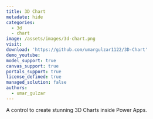 ```yaml
---
title: 3D Chart
metadate: hide
categories:
  - 3d
  - chart
image: /assets/images/3d-chart.png
visit: 
download: 'https://github.com/umargulzar1122/3D-Chart'
demo_youtube: 
model_support: true
canvas_support: true
portals_support: true
license_defined: true
managed_solution: false
authors:
  - umar_gulzar
---
```

A control to create stunning 3D Charts inside Power Apps.
